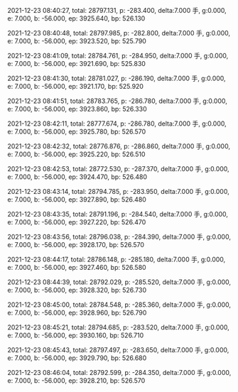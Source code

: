 2021-12-23 08:40:27, total: 28797.131, p: -283.400, delta:7.000 手, g:0.000, e: 7.000, b: -56.000, ep: 3925.640, bp: 526.130

2021-12-23 08:40:48, total: 28797.985, p: -282.800, delta:7.000 手, g:0.000, e: 7.000, b: -56.000, ep: 3923.520, bp: 525.790

2021-12-23 08:41:09, total: 28784.761, p: -284.950, delta:7.000 手, g:0.000, e: 7.000, b: -56.000, ep: 3921.690, bp: 525.830

2021-12-23 08:41:30, total: 28781.027, p: -286.190, delta:7.000 手, g:0.000, e: 7.000, b: -56.000, ep: 3921.170, bp: 525.920

2021-12-23 08:41:51, total: 28783.765, p: -286.780, delta:7.000 手, g:0.000, e: 7.000, b: -56.000, ep: 3923.860, bp: 526.330

2021-12-23 08:42:11, total: 28777.674, p: -286.780, delta:7.000 手, g:0.000, e: 7.000, b: -56.000, ep: 3925.780, bp: 526.570

2021-12-23 08:42:32, total: 28776.876, p: -286.860, delta:7.000 手, g:0.000, e: 7.000, b: -56.000, ep: 3925.220, bp: 526.510

2021-12-23 08:42:53, total: 28772.530, p: -287.370, delta:7.000 手, g:0.000, e: 7.000, b: -56.000, ep: 3924.470, bp: 526.480

2021-12-23 08:43:14, total: 28794.785, p: -283.950, delta:7.000 手, g:0.000, e: 7.000, b: -56.000, ep: 3927.890, bp: 526.480

2021-12-23 08:43:35, total: 28791.196, p: -284.540, delta:7.000 手, g:0.000, e: 7.000, b: -56.000, ep: 3927.220, bp: 526.470

2021-12-23 08:43:56, total: 28796.038, p: -284.390, delta:7.000 手, g:0.000, e: 7.000, b: -56.000, ep: 3928.170, bp: 526.570

2021-12-23 08:44:17, total: 28786.148, p: -285.180, delta:7.000 手, g:0.000, e: 7.000, b: -56.000, ep: 3927.460, bp: 526.580

2021-12-23 08:44:39, total: 28792.029, p: -285.520, delta:7.000 手, g:0.000, e: 7.000, b: -56.000, ep: 3928.320, bp: 526.730

2021-12-23 08:45:00, total: 28784.548, p: -285.360, delta:7.000 手, g:0.000, e: 7.000, b: -56.000, ep: 3928.960, bp: 526.790

2021-12-23 08:45:21, total: 28794.685, p: -283.520, delta:7.000 手, g:0.000, e: 7.000, b: -56.000, ep: 3930.160, bp: 526.710

2021-12-23 08:45:43, total: 28797.497, p: -283.650, delta:7.000 手, g:0.000, e: 7.000, b: -56.000, ep: 3929.790, bp: 526.680

2021-12-23 08:46:04, total: 28792.599, p: -284.350, delta:7.000 手, g:0.000, e: 7.000, b: -56.000, ep: 3928.210, bp: 526.570